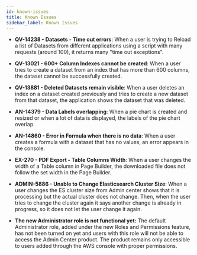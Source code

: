 ```yaml
---
id: known-issues
title: Known Issues
sidebar_label: Known Issues
---
```

<div style={{textAlign: "justify"}}>
 
* **QV-14238 - Datasets - Time out errors**: When a user is trying to Reload a list of Datasets from different applications using a script with many requests (around 100), it returns many "time out exceptions".

* **QV-13021 - 600+ Column Indexes cannot be created**: When a user tries to create a dataset from an index that has more than 600 columns, the dataset cannot be successfully created.
 
* **QV-13881 - Deleted Datasets remain visible**: When a user deletes an index on a dataset created previously and tries to create a new dataset from that dataset, the application shows the dataset that was deleted.

* **AN-14379 - Data Labels overlapping**: When a pie chart is created and resized or when a lot of data is displayed, the labels of the pie chart overlap.

* **AN-14860 - Error in Formula when there is no data**: When a user creates a formula with a dataset that has no values, an error appears in the console.

* **EX-270 - PDF Export - Table Columns Width**: When a user changes the width of a Table column in Page Builder, the downloaded file does not follow the set width in the Page Builder. 

* **ADMIN-5886 - Unable to Change Elasticsearch Cluster Size**: When a user changes the ES cluster size from Admin center shows that it is processing but the actual cluster does not change. Then, when the user tries to change the cluster again it says another change is already in progress, so it does not let the user change it again.

* **The new Administrator role is not functional yet:** The default Administrator role, added under the new Roles and Permissions feature, has not been turned on yet and users with this role will not be able to access the Admin Center product. The product remains only accessible to users added through the AWS console with proper permissions.

</div>
